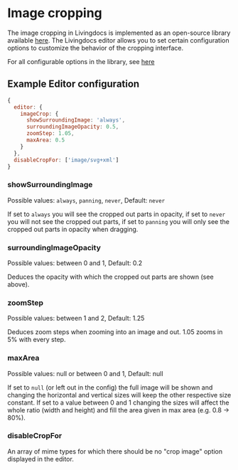# Image cropping

The image cropping in Livingdocs is implemented as an open-source library available [here](https://github.com/upfrontIO/srcissors).
The Livingdocs editor allows you to set certain configuration options to customize the behavior of the cropping interface.

For all configurable options in the library, see [here](https://github.com/upfrontIO/srcissors#configuration-options)

## Example Editor configuration

```js
{
  editor: {
    imageCrop: {
      showSurroundingImage: 'always',
      surroundingImageOpacity: 0.5,
      zoomStep: 1.05,
      maxArea: 0.5
    }
  },
  disableCropFor: ['image/svg+xml']  
}
```

### showSurroundingImage

Possible values: `always`, `panning`, `never`, Default: `never`

If set to `always` you will see the cropped out parts in opacity, if set to `never` you will not see the cropped out parts, if set to `panning` you will only see the cropped out parts in opacity when dragging.

### surroundingImageOpacity

Possible values: between 0 and 1, Default: 0.2

Deduces the opacity with which the cropped out parts are shown (see above).

### zoomStep

Possible values: between 1 and 2, Default: 1.25

Deduces zoom steps when zooming into an image and out. 1.05 zooms in 5% with every step.

### maxArea

Possible values: null or between 0 and 1, Default: null

If set to `null` (or left out in the config) the full image will be shown and changing the horizontal and vertical sizes will keep the other respective size constant.
If set to a value between 0 and 1 changing the sizes will affect the whole ratio (width and height) and fill the area given in max area (e.g. 0.8 -> 80%).

### disableCropFor

An array of mime types for which there should be no "crop image" option displayed in the editor.
